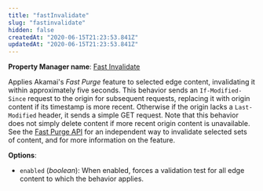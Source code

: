 ```yaml
---
title: "fastInvalidate"
slug: "fastinvalidate"
hidden: false
createdAt: "2020-06-15T21:23:53.841Z"
updatedAt: "2020-06-15T21:23:53.841Z"
---
```

__Property Manager name__: [Fast Invalidate](https://control.akamai.com/wh/CUSTOMER/AKAMAI/en-US/WEBHELP/property-manager/property-manager-help/csh_lookup.html?id=PM_9076)

Applies Akamai's _Fast Purge_ feature to selected edge content, invalidating it within approximately five seconds.  This behavior sends an `If-Modified-Since` request to the origin for subsequent requests, replacing it with origin content if its timestamp is more recent. Otherwise if the origin lacks a `Last-Modified` header, it sends a simple GET request. Note that this behavior does not simply delete content if more recent origin content is unavailable.  See the [Fast Purge API](https://learn.akamai.com/en-us/api/core_features/fast_purge/v3.html) for an independent way to invalidate selected sets of content, and for more information on the feature.

__Options__:

<div class="option" markdown="1" id="fastInvalidate.enabled" >

- `enabled` (_boolean_): When enabled, forces a validation test for all edge content to which the behavior applies.

</div>

</div>

<div class="feature" data-feature="firstPartyMarketing" markdown="1">
